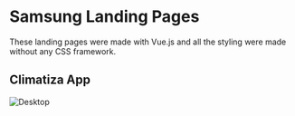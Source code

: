 # Samsung Landing Pages

These landing pages were made with Vue.js and all the styling were made without any CSS framework.

## Climatiza App

![Desktop](https://raw.githubusercontent.com/felipeantuness/freelance-portfolio/main/Samsung/Climatiza%20App/desktop.png)

